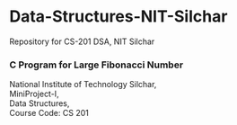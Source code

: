 # Data-Structures-NIT-Silchar
Repository for CS-201 DSA, NIT Silchar

### C Program for Large Fibonacci Number
National Institute of Technology Silchar, <br/>
MiniProject-I, <br/>
Data Structures, <br/>
Course Code: CS 201
